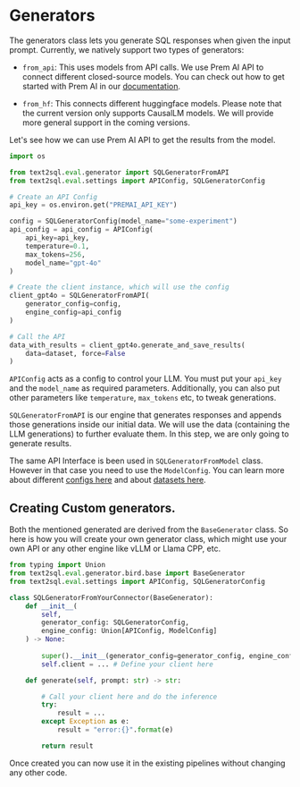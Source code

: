 # Generators

The generators class lets you generate SQL responses when given the input prompt. Currently, we natively support two types of generators:

- `from_api`: This uses models from API calls. We use Prem AI API to connect different closed-source models. You can check out how to get started with Prem AI in our [documentation](https://docs.premai.io/introduction).  

- `from_hf`: This connects different huggingface models. Please note that the current version only supports CausalLM models. We will provide more general support in the coming versions. 

Let's see how we can use Prem AI API to get the results from the model. 


```python
import os

from text2sql.eval.generator import SQLGeneratorFromAPI
from text2sql.eval.settings import APIConfig, SQLGeneratorConfig

# Create an API Config 
api_key = os.environ.get("PREMAI_API_KEY")

config = SQLGeneratorConfig(model_name="some-experiment")
api_config = api_config = APIConfig(
    api_key=api_key, 
    temperature=0.1, 
    max_tokens=256,
    model_name="gpt-4o"
)

# Create the client instance, which will use the config 
client_gpt4o = SQLGeneratorFromAPI(
    generator_config=config,
    engine_config=api_config
)

# Call the API
data_with_results = client_gpt4o.generate_and_save_results(
    data=dataset, force=False
)
```

`APIConfig` acts as a config to control your LLM. You must put your `api_key` and the `model_name` as required parameters. Additionally, you can also put other parameters like `temperature`, `max_tokens` etc, to tweak generations. 

`SQLGeneratorFromAPI` is our engine that generates responses and appends those generations inside our initial data. We will use the data (containing the LLM generations) to further evaluate them. In this step, we are only going to generate results.

The same API Interface is been used in `SQLGeneratorFromModel` class. However in that case you need to use the `ModelConfig`. You can learn more about different [configs here](/docs/evaluation/settings_and_configurations.md) and about [datasets here](/docs/evaluation/dataset.md).

## Creating Custom generators. 

Both the mentioned generated are derived from the `BaseGenerator` class. So here is how you will create your own generator class, which might use your own API or any other engine like vLLM or Llama CPP, etc. 

```python 
from typing import Union
from text2sql.eval.generator.bird.base import BaseGenerator
from text2sql.eval.settings import APIConfig, SQLGeneratorConfig

class SQLGeneratorFromYourConnector(BaseGenerator):
    def __init__(
        self, 
        generator_config: SQLGeneratorConfig, 
        engine_config: Union[APIConfig, ModelConfig]
    ) -> None:
        
        super().__init__(generator_config=generator_config, engine_config=engine_config)
        self.client = ... # Define your client here 

    def generate(self, prompt: str) -> str:

        # Call your client here and do the inference 
        try:
            result = ...
        except Exception as e:
            result = "error:{}".format(e)

        return result
```

Once created you can now use it in the existing pipelines without changing any other code. 
